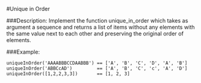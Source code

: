 #Unique in Order

###Description:
Implement the function unique_in_order which takes as argument a sequence and returns a list of items without any elements with the same value next to each other and preserving the original order of elements.

###Example:
```
uniqueInOrder('AAAABBBCCDAABBB') == ['A', 'B', 'C', 'D', 'A', 'B']
uniqueInOrder('ABBCcAD')         == ['A', 'B', 'C', 'c', 'A', 'D']
uniqueInOrder([1,2,2,3,3])       == [1, 2, 3]
```
